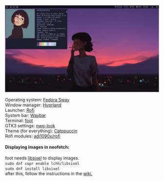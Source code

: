 ![](screenshots/neofetch.png)

Operating system: [Fedora Sway](https://fedoraproject.org/spins/sway/)  
Window manager: [Hyprland](https://github.com/hyprwm/Hyprland)  
Launcher: [Rofi](https://github.com/davatorium/rofi)  
System bar: [Waybar](https://github.com/Alexays/Waybar)  
Terminal: [foot](https://codeberg.org/dnkl/foot)  
GTK3 settings: [nwg-look](https://github.com/nwg-piotr/nwg-look)  
Theme (for everything): [Catppuccin](https://github.com/catppuccin/catppuccin)  
Rofi modules: [adi1090x/rofi](https://github.com/adi1090x/rofi)  
  
#### Displaying images in neofetch:    
foot needs [libsixel](https://copr.fedorainfracloud.org/coprs/lchh/libsixel/) to display images.  
`sudo dnf copr enable lchh/libsixel`  
`sudo dnf install libsixel`  
after this, follow the instructions in the [wiki.](https://github.com/dylanaraps/neofetch/wiki/Image-Backends)  

